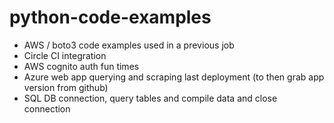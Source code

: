 # python-code-examples

- AWS / boto3 code examples used in a previous job
- Circle CI integration
- AWS cognito auth fun times
- Azure web app querying and scraping last deployment (to then grab app version from github)
- SQL DB connection, query tables and compile data and close connection
